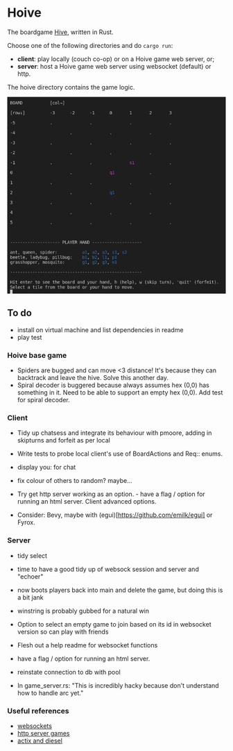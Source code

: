 # Hoive
The boardgame [Hive](https://en.wikipedia.org/wiki/Hive_(game)), written in Rust.

Choose one of the following directories and do `cargo run`:
- **client**: play locally (couch co-op) or on a Hoive game web server, or;
- **server**: host a Hoive game web server using websocket (default) or http.

The hoive directory contains the game logic.

![snapshot of the app](/misc/gameplay.png "snapshot of the app")

## To do

- install on virtual machine and list dependencies in readme
- play test

### Hoive base game
- Spiders are bugged and can move <3 distance! It's because they can backtrack and leave the hive. Solve this another day.
- Spiral decoder is buggered because always assumes hex (0,0) has something in it. Need to be able to support an empty hex (0,0). Add test for spiral decoder.

### Client

- Tidy up chatsess and integrate its behaviour with pmoore, adding in skipturns and forfeit as per local
- Write tests to probe local client's use of BoardActions and Req:: enums.
- display you: for chat
- fix colour of others to random? maybe...

- Try get http server working as an option. - have a flag / option for running an html server. Client advanced options.
- Consider: Bevy, maybe with (egui)[https://github.com/emilk/egui] or Fyrox.


### Server

- tidy select
- time to have a good tidy up of websock session and server and "echoer"
- now boots players back into main and delete the game, but doing this is a bit jank
- winstring is probably gubbed for a natural win

- Option to select an empty game to join based on its id in websocket version so can play with friends
- Flesh out a help readme for websocket functions
- have a flag / option for running an html server.
- reinstate connection to db with pool
- In game_server.rs: "This is incredibly hacky because don't understand how to handle arc yet."


### Useful references
- [websockets](https://github.com/actix/examples/tree/99d0afde28d14a0b641ac52de821d79fa244d50a/websockets/echo)
- [http server games](https://github.com/vascokk/fullstack-rust/tree/main/server/src)
- [actix and diesel](https://fdeantoni.medium.com/rust-actix-diesel-sqlite-d67a1c3ef0e)


<!-- 
Things I wrote that no longer seem to apply:

- beetle rendering on stringboard is weird
- does pillbug sumoing need a bee check for either party? - I don't think this can ever happen given the other constraints
- Figure out how to turn (features on in submodules)[https://doc.rust-lang.org/cargo/reference/features.html] 

### "House rules"
Then it might be "fun" to add new animals in a non-standard version of the game e.g.:

* a centipede that can remove any adjacent (non-flying) animal permanently from that game (but then also dies), maybe also has limited moveset - moves like ladybird but with only 2 moves. Mosquitos copying centipede must die if used like centipede.
* a housefly that can move anywhere (including into small gaps an ant can't reach) for one turn (and then must fly back - if it can't return to its original spot, it dies for that game or is returned to player hand). Maybe it doesn't need to die or return, maybe it can fly freely but never land adjacent to bees or maybe even spiders so that you need to defend bee / other peices with spider. Maybe both are cool, I dunno.
* maybe other people have made custom hive peices that we can implement, search later.
 -->
